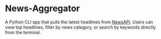 # News-Aggregator
A Python CLI app that pulls the latest headlines from [NewsAPI](https://newsapi.org). Users can view top headlines, filter by news category, or search by keywords directly from the terminal.
